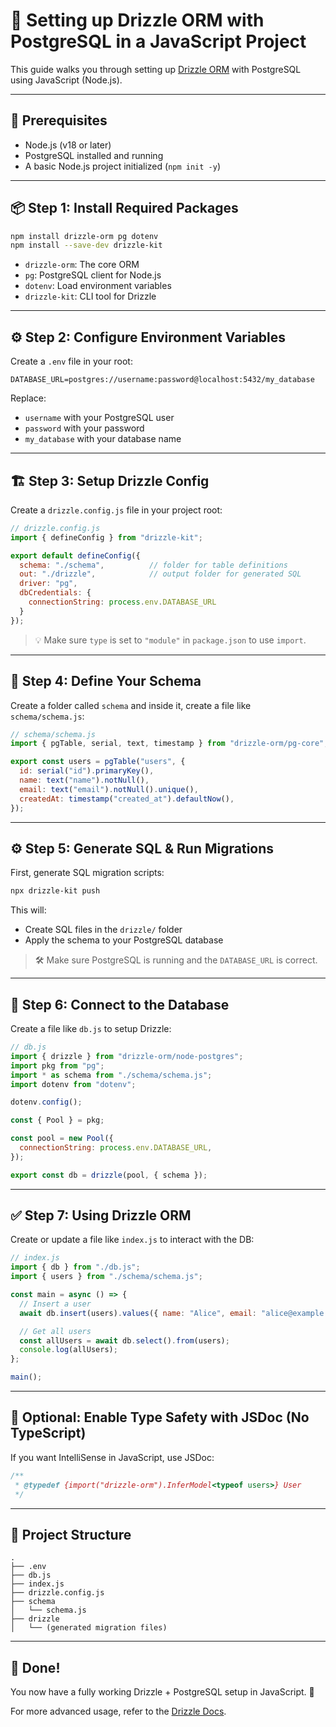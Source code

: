 # 🚀 Setting up Drizzle ORM with PostgreSQL in a JavaScript Project

This guide walks you through setting up [Drizzle ORM](https://orm.drizzle.team/) with PostgreSQL using JavaScript (Node.js).

---

## 🧰 Prerequisites

- Node.js (v18 or later)
- PostgreSQL installed and running
- A basic Node.js project initialized (`npm init -y`)

---

## 📦 Step 1: Install Required Packages

```bash
npm install drizzle-orm pg dotenv
npm install --save-dev drizzle-kit
````

* `drizzle-orm`: The core ORM
* `pg`: PostgreSQL client for Node.js
* `dotenv`: Load environment variables
* `drizzle-kit`: CLI tool for Drizzle

---

## ⚙️ Step 2: Configure Environment Variables

Create a `.env` file in your root:

```env
DATABASE_URL=postgres://username:password@localhost:5432/my_database
```

Replace:

* `username` with your PostgreSQL user
* `password` with your password
* `my_database` with your database name

---

## 🏗️ Step 3: Setup Drizzle Config

Create a `drizzle.config.js` file in your project root:

```js
// drizzle.config.js
import { defineConfig } from "drizzle-kit";

export default defineConfig({
  schema: "./schema",          // folder for table definitions
  out: "./drizzle",            // output folder for generated SQL
  driver: "pg",
  dbCredentials: {
    connectionString: process.env.DATABASE_URL
  }
});
```

> 💡 Make sure `type` is set to `"module"` in `package.json` to use `import`.

---

## 📁 Step 4: Define Your Schema

Create a folder called `schema` and inside it, create a file like `schema/schema.js`:

```js
// schema/schema.js
import { pgTable, serial, text, timestamp } from "drizzle-orm/pg-core";

export const users = pgTable("users", {
  id: serial("id").primaryKey(),
  name: text("name").notNull(),
  email: text("email").notNull().unique(),
  createdAt: timestamp("created_at").defaultNow(),
});
```

---

## ⚙️ Step 5: Generate SQL & Run Migrations

First, generate SQL migration scripts:

```bash
npx drizzle-kit push
```

This will:

* Create SQL files in the `drizzle/` folder
* Apply the schema to your PostgreSQL database

> 🛠 Make sure PostgreSQL is running and the `DATABASE_URL` is correct.

---

## 🔌 Step 6: Connect to the Database

Create a file like `db.js` to setup Drizzle:

```js
// db.js
import { drizzle } from "drizzle-orm/node-postgres";
import pkg from "pg";
import * as schema from "./schema/schema.js";
import dotenv from "dotenv";

dotenv.config();

const { Pool } = pkg;

const pool = new Pool({
  connectionString: process.env.DATABASE_URL,
});

export const db = drizzle(pool, { schema });
```

---

## ✅ Step 7: Using Drizzle ORM

Create or update a file like `index.js` to interact with the DB:

```js
// index.js
import { db } from "./db.js";
import { users } from "./schema/schema.js";

const main = async () => {
  // Insert a user
  await db.insert(users).values({ name: "Alice", email: "alice@example.com" });

  // Get all users
  const allUsers = await db.select().from(users);
  console.log(allUsers);
};

main();
```

---

## 🧪 Optional: Enable Type Safety with JSDoc (No TypeScript)

If you want IntelliSense in JavaScript, use JSDoc:

```js
/**
 * @typedef {import("drizzle-orm").InferModel<typeof users>} User
 */
```

---

## 📁 Project Structure

```
.
├── .env
├── db.js
├── index.js
├── drizzle.config.js
├── schema
│   └── schema.js
├── drizzle
│   └── (generated migration files)
```

---

## 🏁 Done!

You now have a fully working Drizzle + PostgreSQL setup in JavaScript. 🎉

For more advanced usage, refer to the [Drizzle Docs](https://orm.drizzle.team/docs/introduction).
